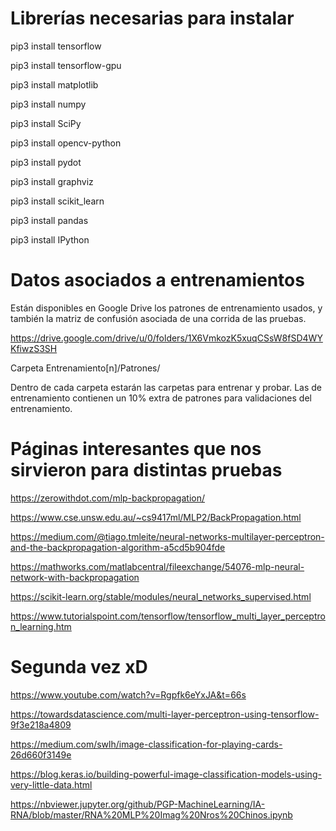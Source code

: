 # Librerías necesarias para instalar
pip3 install tensorflow

pip3 install tensorflow-gpu

pip3 install matplotlib

pip3 install numpy

pip3 install SciPy

pip3 install opencv-python

pip3 install pydot

pip3 install graphviz

pip3 install scikit_learn

pip3 install pandas

pip3 install IPython

# Datos asociados a entrenamientos
Están disponibles en Google Drive los patrones de entrenamiento usados, y también la matriz de confusión asociada de una corrida de las pruebas.

https://drive.google.com/drive/u/0/folders/1X6VmkozK5xuqCSsW8fSD4WYKfiwzS3SH

Carpeta Entrenamiento[n]/Patrones/

Dentro de cada carpeta estarán las carpetas para entrenar y probar. Las de entrenamiento contienen un 10% extra de patrones para validaciones del entrenamiento.

# Páginas interesantes que nos sirvieron para distintas pruebas
https://zerowithdot.com/mlp-backpropagation/

https://www.cse.unsw.edu.au/~cs9417ml/MLP2/BackPropagation.html

https://medium.com/@tiago.tmleite/neural-networks-multilayer-perceptron-and-the-backpropagation-algorithm-a5cd5b904fde

https://mathworks.com/matlabcentral/fileexchange/54076-mlp-neural-network-with-backpropagation

https://scikit-learn.org/stable/modules/neural_networks_supervised.html

https://www.tutorialspoint.com/tensorflow/tensorflow_multi_layer_perceptron_learning.htm

# Segunda vez xD
https://www.youtube.com/watch?v=Rgpfk6eYxJA&t=66s

https://towardsdatascience.com/multi-layer-perceptron-using-tensorflow-9f3e218a4809

https://medium.com/swlh/image-classification-for-playing-cards-26d660f3149e

https://blog.keras.io/building-powerful-image-classification-models-using-very-little-data.html

https://nbviewer.jupyter.org/github/PGP-MachineLearning/IA-RNA/blob/master/RNA%20MLP%20Imag%20Nros%20Chinos.ipynb